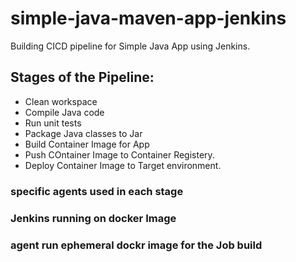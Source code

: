 # simple-java-maven-app-jenkins

Building CICD pipeline for Simple Java App using Jenkins.

## Stages of the Pipeline:
- Clean workspace
- Compile Java code
- Run unit tests
- Package Java classes to Jar
- Build Container Image for App
- Push COntainer Image to Container Registery.
- Deploy Container Image to Target environment.

### specific agents used in each stage
### Jenkins running on docker Image
### agent run ephemeral dockr image for the Job build
